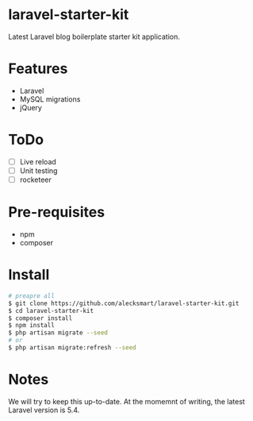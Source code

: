# laravel-starter-kit
Latest Laravel blog boilerplate starter kit application.

# Features

* Laravel
* MySQL migrations
* jQuery

# ToDo

- [ ] Live reload
- [ ] Unit testing
- [ ] rocketeer

# Pre-requisites

 * npm
 * composer

# Install

```bash
# preapre all
$ git clone https://github.com/alecksmart/laravel-starter-kit.git
$ cd laravel-starter-kit
$ composer install
$ npm install
$ php artisan migrate --seed
# or
$ php artisan migrate:refresh --seed
```

# Notes

We will try to keep this up-to-date. At the momemnt of writing, the latest Laravel version is 5.4.